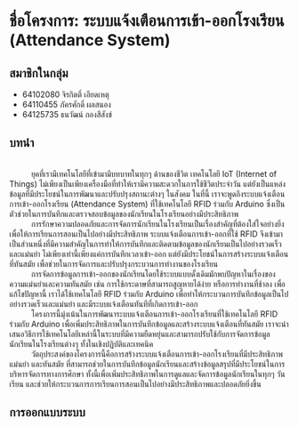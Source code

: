 # ชื่อโครงการ: ระบบแจ้งเตือนการเข้า-ออกโรงเรียน (Attendance System)
## สมาชิกในกลุ่ม
- 64102080 จิรกิตติ์ เอียดเหตุ 
- 64110455 ภัครศักดิ์ ผลสนอง 
- 64125735 ธนวัฒน์ กองสีสังข์
## บทนำ
<br>&nbsp;&nbsp;&nbsp;&nbsp;&nbsp;&nbsp;&nbsp;&nbsp;&nbsp;&nbsp;ยุคที่เรามีเทคโนโลยีที่เข้ามามีบทบาทในทุกๆ ด้านของชีวิต เทคโนโลยี IoT (Internet of Things) ไม่เพียงเป็นเพียงเครื่องมือที่ทำให้เรามีความสะดวกในการใช้ชีวิตประจำวัน แต่ยังเป็นแหล่งข้อมูลที่มีประโยชน์ในการพัฒนาและปรับปรุงสถานะต่างๆ ในสังคม ในที่นี้ เราจะพูดถึงระบบแจ้งเตือนการเข้า-ออกโรงเรียน (Attendance System) ที่ใช้เทคโนโลยี RFID ร่วมกับ Arduino ซึ่งเป็นตัวช่วยในการบันทึกและตรวจสอบข้อมูลของนักเรียนในโรงเรียนอย่างมีประสิทธิภาพ
<br>&nbsp;&nbsp;&nbsp;&nbsp;&nbsp;&nbsp;&nbsp;&nbsp;&nbsp;&nbsp;การรักษาความปลอดภัยและการจัดการนักเรียนในโรงเรียนเป็นเรื่องสำคัญที่ต้องใส่ใจอย่างยิ่ง เพื่อให้การเรียนการสอนเป็นไปอย่างมีประสิทธิภาพ ระบบแจ้งเตือนการเข้า-ออกที่ใช้ RFID จึงเข้ามาเป็นส่วนหนึ่งที่มีความสำคัญในการทำให้การบันทึกและติดตามข้อมูลของนักเรียนเป็นไปอย่างรวดเร็วและแม่นยำ ไม่เพียงเท่านี้เพียงแค่การบันทึกเวลาเข้า-ออก แต่ยังมีประโยชน์ในการสร้างระบบแจ้งเตือนที่ทันสมัย เพื่อช่วยในการจัดการและปรับปรุงกระบวนการทำงานของโรงเรียน
<br>&nbsp;&nbsp;&nbsp;&nbsp;&nbsp;&nbsp;&nbsp;&nbsp;&nbsp;&nbsp;การจัดการข้อมูลการเข้า-ออกของนักเรียนโดยใช้ระบบแบบดั้งเดิมมักพบปัญหาในเรื่องของความแม่นยำและความทันสมัย เช่น การใช้กระดาษที่สามารถสูญหายได้ง่าย หรือการทำงานที่ช้าลง เพื่อแก้ไขปัญหานี้ เราได้ใช้เทคโนโลยี RFID ร่วมกับ Arduino เพื่อทำให้กระบวนการบันทึกข้อมูลเป็นไปอย่างรวดเร็วและแม่นยำ และมีระบบแจ้งเตือนทันทีที่เกิดการเข้า-ออก
<br>&nbsp;&nbsp;&nbsp;&nbsp;&nbsp;&nbsp;&nbsp;&nbsp;&nbsp;&nbsp;โครงการนี้มุ่งเน้นในการพัฒนาระบบแจ้งเตือนการเข้า-ออกโรงเรียนที่ใช้เทคโนโลยี RFID ร่วมกับ Arduino เพื่อเพิ่มประสิทธิภาพในการบันทึกข้อมูลและสร้างระบบแจ้งเตือนที่ทันสมัย เราจะนำเสนอวิธีการใช้เทคโนโลยีเหล่านี้ในระบบที่มีความยืดหยุ่นและสามารถปรับใช้กับการจัดการข้อมูลนักเรียนในโรงเรียนต่างๆ ทั้งในเชิงปฏิบัติและเทคนิค
<br>&nbsp;&nbsp;&nbsp;&nbsp;&nbsp;&nbsp;&nbsp;&nbsp;&nbsp;&nbsp;วัตถุประสงค์ของโครงการนี้คือการสร้างระบบแจ้งเตือนการเข้า-ออกโรงเรียนที่มีประสิทธิภาพ แม่นยำ และทันสมัย ที่สามารถช่วยในการบันทึกข้อมูลนักเรียนและสร้างข้อมูลสรุปที่มีประโยชน์ในการบริหารจัดการทางการศึกษา ทั้งนี้เพื่อเพิ่มประสิทธิภาพในการดูแลและจัดการข้อมูลนักเรียนในทุกๆ วันเรียน และช่วยให้กระบวนการการเรียนการสอนเป็นไปอย่างมีประสิทธิภาพและปลอดภัยยิ่งขึ้น
## การออกแบบระบบ
